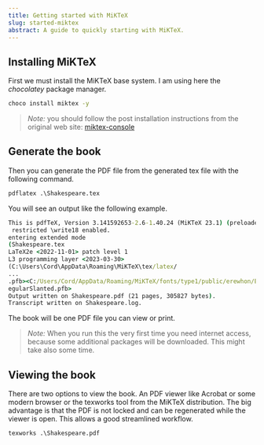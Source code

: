 ```yaml
---
title: Getting started with MiKTeX
slug: started-miktex
abstract: A guide to quickly starting with MiKTeX.
---
```


## Installing MiKTeX

First we must install the MiKTeX base system. I am using here the *chocolatey* package manager.

``` cmd
choco install miktex -y
```

>*Note:* you should follow the post installation instructions from the original web site: [miktex-console](https://miktex.org/howto/miktex-console)

## Generate the book

Then you can generate the PDF file from the generated tex file with the following command. 

``` cmd
pdflatex .\Shakespeare.tex
```

You will see an output like the following example. 

``` cmd
This is pdfTeX, Version 3.141592653-2.6-1.40.24 (MiKTeX 23.1) (preloaded format=pdflatex.fmt)
 restricted \write18 enabled.
entering extended mode
(Shakespeare.tex
LaTeX2e <2022-11-01> patch level 1
L3 programming layer <2023-03-30>
(C:\Users\Cord\AppData\Roaming\MiKTeX\tex/latex/
...
.pfb><C:/Users/Cord/AppData/Roaming/MiKTeX/fonts/type1/public/erewhon/Erewhon-R
egularSlanted.pfb>
Output written on Shakespeare.pdf (21 pages, 305827 bytes).
Transcript written on Shakespeare.log.
```

The book will be one PDF file you can view or print.

> *Note:* When you run this the very first time you need internet access, because some additional packages will be downloaded. This might take also some time.


## Viewing the book

There are two options to view the book. An PDF viewer like Acrobat or some modern browser or the texworks tool from the MiKTeX distribution. The big advantage is that the PDF is not locked and can be regenerated while the viewer is open. This allows a good streamlined workflow.

``` cmd
texworks .\Shakespeare.pdf
```



<!-- ---
```
This file is located at: {{ page.path }}
```
--- -->
    

